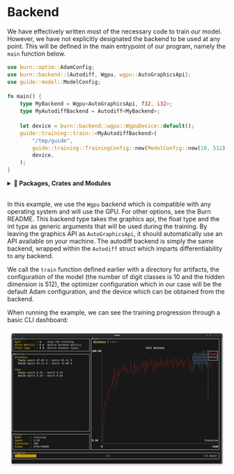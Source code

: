 # Backend

We have effectively written most of the necessary code to train our model. However, we have not
explicitly designated the backend to be used at any point. This will be defined in the main
entrypoint of our program, namely the `main` function below.

```rust , ignore
use burn::optim::AdamConfig;
use burn::backend::{Autodiff, Wgpu, wgpu::AutoGraphicsApi};
use guide::model::ModelConfig;

fn main() {
    type MyBackend = Wgpu<AutoGraphicsApi, f32, i32>;
    type MyAutodiffBackend = Autodiff<MyBackend>;

    let device = burn::backend::wgpu::WgpuDevice::default();
    guide::training::train::<MyAutodiffBackend>(
        "/tmp/guide",
        guide::training::TrainingConfig::new(ModelConfig::new(10, 512), AdamConfig::new()),
        device,
    );
}
```

<details>
<summary><strong>🦀 Packages, Crates and Modules</strong></summary>

You might be wondering why we use the `guide` prefix to bring the different modules we just
implemented into scope. Instead of including the code in the current guide in a single file, we
separated it into different files which group related code into _modules_. The `guide` is simply the
name we gave to our _crate_, which contains the different files. Below is a brief explanation of the
different parts of the Rust module system.

A **package** is a bundle of one or more crates that provides a set of functionality. A package
contains a `Cargo.toml` file that describes how to build those crates. Burn is a package.

A **crate** is a compilation unit in Rust. It could be a single file, but it is often easier to
split up crates into multiple _modules_ and possibly multiple files. A crate can come in one of two
forms: a binary crate or a library crate. When compiling a crate, the compiler first looks in the
crate root file (usually `src/lib.rs` for a library crate or `src/main.rs` for a binary crate). Any
module declared in the crate root file will be inserted in the crate for compilation.

A **module** lets us organize code within a crate for readability and easy reuse. Modules also allow
us to control the _privacy_ of items.

For this guide, we defined a library crate with a single example where the `main` function is
defined, as illustrated in the structure below.

```
guide
├── Cargo.toml
├── examples
│   └── guide.rs
└── src
    ├── data.rs
    ├── inference.rs
    ├── lib.rs
    ├── model.rs
    └── training.rs
```

The source for this guide can be found in our
[GitHub repository](https://github.com/tracel-ai/burn/tree/main/examples/guide).\

</details><br>

In this example, we use the `Wgpu` backend which is compatible with any operating system and will
use the GPU. For other options, see the Burn README. This backend type takes the graphics api, the
float type and the int type as generic arguments that will be used during the training. By leaving
the graphics API as `AutoGraphicsApi`, it should automatically use an API available on your machine.
The autodiff backend is simply the same backend, wrapped within the `Autodiff` struct which imparts
differentiability to any backend.

We call the `train` function defined earlier with a directory for artifacts, the configuration of
the model (the number of digit classes is 10 and the hidden dimension is 512), the optimizer
configuration which in our case will be the default Adam configuration, and the device which can be
obtained from the backend.

When running the example, we can see the training progression through a basic CLI dashboard:

<img title="a title" alt="Alt text" src="./training-output.png">
